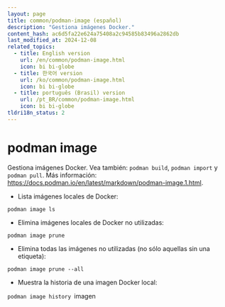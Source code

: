 ```yaml
---
layout: page
title: common/podman-image (español)
description: "Gestiona imágenes Docker."
content_hash: ac6d5fa22e624a75408a2c94585b83496a2862db
last_modified_at: 2024-12-08
related_topics:
  - title: English version
    url: /en/common/podman-image.html
    icon: bi bi-globe
  - title: 한국어 version
    url: /ko/common/podman-image.html
    icon: bi bi-globe
  - title: português (Brasil) version
    url: /pt_BR/common/podman-image.html
    icon: bi bi-globe
tldri18n_status: 2
---
```

# podman image

Gestiona imágenes Docker.
Vea también: `podman build`, `podman import` y `podman pull`.
Más información: <https://docs.podman.io/en/latest/markdown/podman-image.1.html>.

- Lista imágenes locales de Docker:

`podman image ls`

- Elimina imágenes locales de Docker no utilizadas:

`podman image prune`

- Elimina todas las imágenes no utilizadas (no sólo aquellas sin una etiqueta):

`podman image prune --all`

- Muestra la historia de una imagen Docker local:

`podman image history `<span class="tldr-var badge badge-pill bg-dark-lm bg-white-dm text-white-lm text-dark-dm font-weight-bold">imagen</span>

